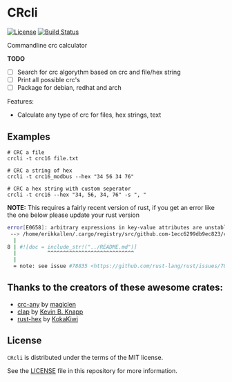 # CRcli

[![License](https://img.shields.io/badge/license-MIT-blue?style=flat-square)](https://github.com/erikkallen/crcli/blob/dev/LICENSE)
[![Build Status](https://img.shields.io/github/workflow/status/erikkallen/crcli/ci/dev?style=flat-square)](https://github.com/erikkallen/crcli/actions/workflows/ci.yml?query=branch%3Adev)

Commandline crc calculator

**TODO**
- [ ] Search for crc algorythm based on crc and file/hex string
- [ ] Print all possible crc's
- [ ] Package for debian, redhat and arch

Features:

- Calculate any type of crc for files, hex strings, text

## Examples

```shell
# CRC a file
crcli -t crc16 file.txt

# CRC a string of hex
crcli -t crc16_modbus --hex "34 56 34 76"

# CRC a hex string with custom seperator
crcli -t crc16 --hex "34, 56, 34, 76" -s ", "
```

**NOTE:** This requires a fairly recent version of rust, if you get an error like the one below please update your rust version

```sh
error[E0658]: arbitrary expressions in key-value attributes are unstable
 --> /home/erikkallen/.cargo/registry/src/github.com-1ecc6299db9ec823/clap-3.0.0-beta.4/src/lib.rs:8:10
  |
8 | #![doc = include_str!("../README.md")]
  |          ^^^^^^^^^^^^^^^^^^^^^^^^^^^^
  |
  = note: see issue #78835 <https://github.com/rust-lang/rust/issues/78835> for more information
```

## Thanks to the creators of these awesome crates:
* [crc-any](https://github.com/magiclen/crc-any) by [magiclen](https://github.com/magiclen)
* [clap](https://github.com/clap-rs/clap) by [Kevin B. Knapp](https://github.com/kbknapp)
* [rust-hex](https://github.com/KokaKiwi/rust-hex) by [KokaKiwi](https://github.com/KokaKiwi)

## License

`CRcli` is distributed under the terms of the MIT license.

See the [LICENSE](LICENSE) file in this repository for more information.